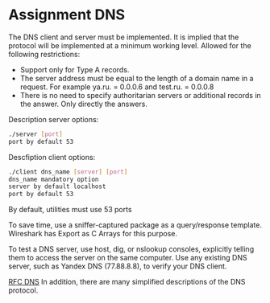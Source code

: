 # Assignment **DNS**

The DNS client and server must be implemented. It is implied that the protocol will be implemented at a minimum working level. Allowed for the following restrictions:
 - Support only for Type A records.
 - The server address must be equal to the length of a domain name in a request. For example ya.ru. = 0.0.0.6 and test.ru. = 0.0.0.8
 - There is no need to specify authoritarian servers or additional records in the answer. Only directly the answers.

Description server options:
```sh
./server [port]
port by default 53
```

Descfiption client options:
```sh
./client dns_name [server] [port]
dns_name mandatory option
server by default localhost
port by default 53
```

By default, utilities must use 53 ports

To save time, use a sniffer-captured package as a query/response template. Wireshark has Export as C Arrays for this purpose.

To test a DNS server, use host, dig, or nslookup consoles, explicitly telling them to access the server on the same computer. Use any existing DNS server, such as Yandex DNS (77.88.8.8), to verify your DNS client.

[RFC DNS](https://tools.ietf.org/html/rfc1035) In addition, there are many simplified descriptions of the DNS protocol.
